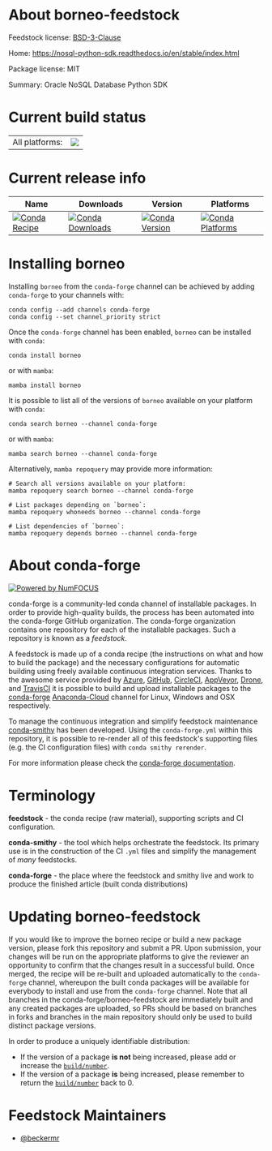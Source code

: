 About borneo-feedstock
======================

Feedstock license: [BSD-3-Clause](https://github.com/conda-forge/borneo-feedstock/blob/main/LICENSE.txt)

Home: https://nosql-python-sdk.readthedocs.io/en/stable/index.html

Package license: MIT

Summary: Oracle NoSQL Database Python SDK

Current build status
====================


<table><tr><td>All platforms:</td>
    <td>
      <a href="https://dev.azure.com/conda-forge/feedstock-builds/_build/latest?definitionId=19450&branchName=main">
        <img src="https://dev.azure.com/conda-forge/feedstock-builds/_apis/build/status/borneo-feedstock?branchName=main">
      </a>
    </td>
  </tr>
</table>

Current release info
====================

| Name | Downloads | Version | Platforms |
| --- | --- | --- | --- |
| [![Conda Recipe](https://img.shields.io/badge/recipe-borneo-green.svg)](https://anaconda.org/conda-forge/borneo) | [![Conda Downloads](https://img.shields.io/conda/dn/conda-forge/borneo.svg)](https://anaconda.org/conda-forge/borneo) | [![Conda Version](https://img.shields.io/conda/vn/conda-forge/borneo.svg)](https://anaconda.org/conda-forge/borneo) | [![Conda Platforms](https://img.shields.io/conda/pn/conda-forge/borneo.svg)](https://anaconda.org/conda-forge/borneo) |

Installing borneo
=================

Installing `borneo` from the `conda-forge` channel can be achieved by adding `conda-forge` to your channels with:

```
conda config --add channels conda-forge
conda config --set channel_priority strict
```

Once the `conda-forge` channel has been enabled, `borneo` can be installed with `conda`:

```
conda install borneo
```

or with `mamba`:

```
mamba install borneo
```

It is possible to list all of the versions of `borneo` available on your platform with `conda`:

```
conda search borneo --channel conda-forge
```

or with `mamba`:

```
mamba search borneo --channel conda-forge
```

Alternatively, `mamba repoquery` may provide more information:

```
# Search all versions available on your platform:
mamba repoquery search borneo --channel conda-forge

# List packages depending on `borneo`:
mamba repoquery whoneeds borneo --channel conda-forge

# List dependencies of `borneo`:
mamba repoquery depends borneo --channel conda-forge
```


About conda-forge
=================

[![Powered by
NumFOCUS](https://img.shields.io/badge/powered%20by-NumFOCUS-orange.svg?style=flat&colorA=E1523D&colorB=007D8A)](https://numfocus.org)

conda-forge is a community-led conda channel of installable packages.
In order to provide high-quality builds, the process has been automated into the
conda-forge GitHub organization. The conda-forge organization contains one repository
for each of the installable packages. Such a repository is known as a *feedstock*.

A feedstock is made up of a conda recipe (the instructions on what and how to build
the package) and the necessary configurations for automatic building using freely
available continuous integration services. Thanks to the awesome service provided by
[Azure](https://azure.microsoft.com/en-us/services/devops/), [GitHub](https://github.com/),
[CircleCI](https://circleci.com/), [AppVeyor](https://www.appveyor.com/),
[Drone](https://cloud.drone.io/welcome), and [TravisCI](https://travis-ci.com/)
it is possible to build and upload installable packages to the
[conda-forge](https://anaconda.org/conda-forge) [Anaconda-Cloud](https://anaconda.org/)
channel for Linux, Windows and OSX respectively.

To manage the continuous integration and simplify feedstock maintenance
[conda-smithy](https://github.com/conda-forge/conda-smithy) has been developed.
Using the ``conda-forge.yml`` within this repository, it is possible to re-render all of
this feedstock's supporting files (e.g. the CI configuration files) with ``conda smithy rerender``.

For more information please check the [conda-forge documentation](https://conda-forge.org/docs/).

Terminology
===========

**feedstock** - the conda recipe (raw material), supporting scripts and CI configuration.

**conda-smithy** - the tool which helps orchestrate the feedstock.
                   Its primary use is in the construction of the CI ``.yml`` files
                   and simplify the management of *many* feedstocks.

**conda-forge** - the place where the feedstock and smithy live and work to
                  produce the finished article (built conda distributions)


Updating borneo-feedstock
=========================

If you would like to improve the borneo recipe or build a new
package version, please fork this repository and submit a PR. Upon submission,
your changes will be run on the appropriate platforms to give the reviewer an
opportunity to confirm that the changes result in a successful build. Once
merged, the recipe will be re-built and uploaded automatically to the
`conda-forge` channel, whereupon the built conda packages will be available for
everybody to install and use from the `conda-forge` channel.
Note that all branches in the conda-forge/borneo-feedstock are
immediately built and any created packages are uploaded, so PRs should be based
on branches in forks and branches in the main repository should only be used to
build distinct package versions.

In order to produce a uniquely identifiable distribution:
 * If the version of a package **is not** being increased, please add or increase
   the [``build/number``](https://docs.conda.io/projects/conda-build/en/latest/resources/define-metadata.html#build-number-and-string).
 * If the version of a package **is** being increased, please remember to return
   the [``build/number``](https://docs.conda.io/projects/conda-build/en/latest/resources/define-metadata.html#build-number-and-string)
   back to 0.

Feedstock Maintainers
=====================

* [@beckermr](https://github.com/beckermr/)

